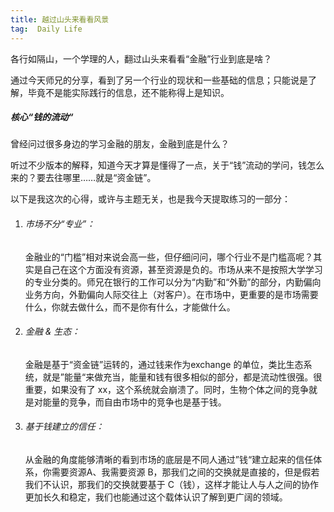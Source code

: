 ```yaml
---
title: 越过山头来看看风景
tag:  Daily Life
---
```

各行如隔山，一个学理的人，翻过山头来看看“金融”行业到底是啥？

通过今天师兄的分享，看到了另一个行业的现状和一些基础的信息；只能说是了解，毕竟不是能实际践行的信息，还不能称得上是知识。

##### 核心“钱的流动“

曾经问过很多身边的学习金融的朋友，金融到底是什么？

听过不少版本的解释，知道今天才算是懂得了一点，关于“钱”流动的学问，钱怎么来的？要去往哪里……就是“资金链”。

以下是我这次的心得，或许与主题无关，也是我今天提取练习的一部分：

1. ###### 市场不分“专业”：

   金融业的“门槛”相对来说会高一些，但仔细问问，哪个行业不是门槛高呢？其实是自己在这个方面没有资源，甚至资源是负的。市场从来不是按照大学学习的专业分类的。师兄在银行的工作可以分为“内勤”和“外勤”的部分，内勤偏向业务方向，外勤偏向人际交往上（对客户）。在市场中，更重要的是市场需要什么，你就去做什么，而不是你有什么，才能做什么。

2. ###### 金融 & 生态：

   金融是基于“资金链”运转的，通过钱来作为exchange 的单位，类比生态系统，就是”能量“来做充当，能量和钱有很多相似的部分，都是流动性很强。很重要，如果没有了 xx，这个系统就会崩溃了。同时，生物个体之间的竞争就是对能量的竞争，而自由市场中的竞争也是基于钱。

3. ###### 基于钱建立的信任：

   从金融的角度能够清晰的看到市场的底层是不同人通过”钱“建立起来的信任体系，你需要资源A、我需要资源 B，那我们之间的交换就是直接的，但是假若我们不认识，那我们的交换就要基于 C（钱），这样才能让人与人之间的协作更加长久和稳定，我们也能通过这个载体认识了解到更广阔的领域。
